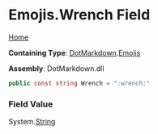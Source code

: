 # Emojis\.Wrench Field

[Home](../../../README.md)

**Containing Type**: [DotMarkdown](../../README.md)\.[Emojis](../README.md)

**Assembly**: DotMarkdown\.dll

```csharp
public const string Wrench = ":wrench:"
```

### Field Value

System\.[String](https://docs.microsoft.com/en-us/dotnet/api/system.string)